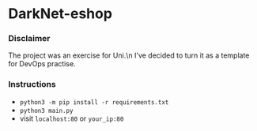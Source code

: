 # DarkNet-eshop 

### Disclaimer 
The project was an exercise for Uni.\n
I've decided to turn it as a template for DevOps practise.


### Instructions
* `python3 -m pip install -r requirements.txt`
* `python3 main.py`
* visit `localhost:80` or `your_ip:80`


